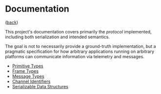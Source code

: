 <!--
    =====================================
    generator=datazen
    version=1.14.0
    hash=23402d4bc292cb94dfbb4c6b2ee1a0a6
    =====================================
-->

# Documentation

([back](../README.md#documentation))

This project's documentation covers primarily the _protocol_ implemented,
including both serialization and intended semantics.

The goal is not to necessarily provide a ground-truth implementation, but a
pragmatic specification for how arbitrary applications running on arbitrary
platforms can communicate information via telemetry and messages.

* [Primitive Types](primitive.md)
* [Frame Types](message.md)
* [Message Types](message_type.md)
* [Channel Identifiers](channel_identifier.md)
* [Serializable Data Structures](serializable.md)

